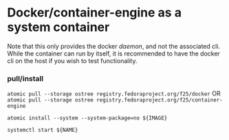 # Docker/container-engine as a system container

Note that this only provides the docker *daemon*, and not the associated cli. While the container can run by itself, it is recommended to have the docker cli on the host if you wish to test functionality.

### pull/install

`atomic pull --storage ostree registry.fedoraproject.org/f25/docker`
OR
`atomic pull --storage ostree registry.fedoraproject.org/f25/container-engine`

`atomic install --system --system-package=no ${IMAGE}`

`systemctl start ${NAME}`

